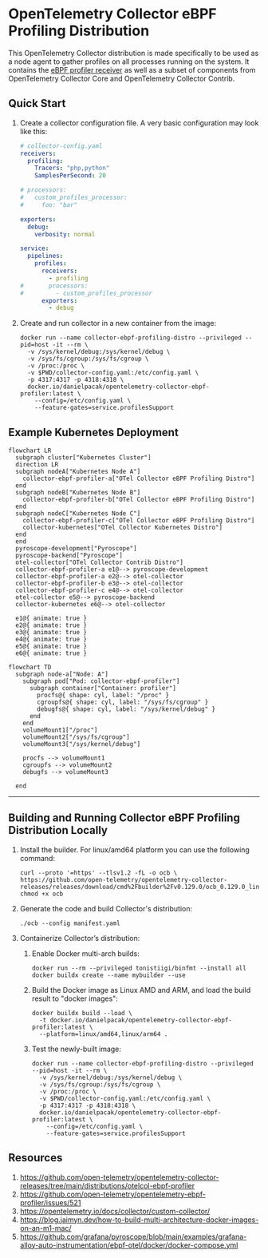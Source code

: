# OpenTelemetry Collector eBPF Profiling Distribution

This OpenTelemetry Collector distribution is made specifically to be used as a node agent to gather
profiles on all processes running on the system. It contains the [eBPF profiler receiver] as well as
a subset of components from OpenTelemetry Collector Core and OpenTelemetry Collector Contrib.

## Quick Start

1. Create a collector configuration file. A very basic configuration may look like this:

    ``` yaml
    # collector-config.yaml
    receivers:
      profiling:
        Tracers: "php,python"
        SamplesPerSecond: 20

    # processors:
    #   custom_profiles_processor:
    #     foo: "bar"

    exporters:
      debug:
        verbosity: normal

    service:
      pipelines:
        profiles:
          receivers:
            - profiling
    #       processors:
    #         - custom_profiles_processor
          exporters:
            - debug
    ```
2. Create and run collector in a new container from the image:

    ```
    docker run --name collector-ebpf-profiling-distro --privileged --pid=host -it --rm \
      -v /sys/kernel/debug:/sys/kernel/debug \
      -v /sys/fs/cgroup:/sys/fs/cgroup \
      -v /proc:/proc \
      -v $PWD/collector-config.yaml:/etc/config.yaml \
      -p 4317:4317 -p 4318:4318 \
      docker.io/danielpacak/opentelemetry-collector-ebpf-profiler:latest \
        --config=/etc/config.yaml \
        --feature-gates=service.profilesSupport
    ```

## Example Kubernetes Deployment

``` mermaid
flowchart LR
  subgraph cluster["Kubernetes Cluster"]
  direction LR
  subgraph nodeA["Kubernetes Node A"]
    collector-ebpf-profiler-a["OTel Collector eBPF Profiling Distro"]
  end
  subgraph nodeB["Kubernetes Node B"]
    collector-ebpf-profiler-b["OTel Collector eBPF Profiling Distro"]
  end
  subgraph nodeC["Kubernetes Node C"]
    collector-ebpf-profiler-c["OTel Collector eBPF Profiling Distro"]
    collector-kubernetes["OTel Collector Kubernetes Distro"]
  end
  end
  pyroscope-development["Pyroscope"]
  pyroscope-backend["Pyroscope"]
  otel-collector["OTel Collector Contrib Distro"]
  collector-ebpf-profiler-a e1@--> pyroscope-development
  collector-ebpf-profiler-a e2@--> otel-collector
  collector-ebpf-profiler-b e3@--> otel-collector
  collector-ebpf-profiler-c e4@--> otel-collector
  otel-collector e5@--> pyroscope-backend
  collector-kubernetes e6@--> otel-collector

  e1@{ animate: true }
  e2@{ animate: true }
  e3@{ animate: true }
  e4@{ animate: true }
  e5@{ animate: true }
  e6@{ animate: true }
```

``` mermaid
flowchart TD
  subgraph node-a["Node: A"]
    subgraph pod["Pod: collector-ebpf-profiler"]
      subgraph container["Container: profiler"]
        procfs@{ shape: cyl, label: "/proc" }
        cgroupfs@{ shape: cyl, label: "/sys/fs/cgroup" }
        debugfs@{ shape: cyl, label: "/sys/kernel/debug" }
      end
    end
    volumeMount1["/proc"]
    volumeMount2["/sys/fs/cgroup"]
    volumeMount3["/sys/kernel/debug"]

    procfs --> volumeMount1
    cgroupfs --> volumeMount2
    debugfs --> volumeMount3

  end
```

---

## Building and Running Collector eBPF Profiling Distribution Locally


1. Install the builder. For linux/amd64 platform you can use the following command:

   ```
   curl --proto '=https' --tlsv1.2 -fL -o ocb \
   https://github.com/open-telemetry/opentelemetry-collector-releases/releases/download/cmd%2Fbuilder%2Fv0.129.0/ocb_0.129.0_linux_amd64
   chmod +x ocb
   ```

2. Generate the code and build Collector's distribution:

   ```
   ./ocb --config manifest.yaml
   ```

3. Containerize Collector’s distribution:
   1. Enable Docker multi-arch builds:
      ```
      docker run --rm --privileged tonistiigi/binfmt --install all
      docker buildx create --name mybuilder --use
      ```
   2. Build the Docker image as Linux AMD and ARM, and load the build result to "docker images":
      ```
      docker buildx build --load \
        -t docker.io/danielpacak/opentelemetry-collector-ebpf-profiler:latest \
        --platform=linux/amd64,linux/arm64 .
      ```
   3. Test the newly-built image:
      ```
      docker run --name collector-ebpf-profiling-distro --privileged --pid=host -it --rm \
        -v /sys/kernel/debug:/sys/kernel/debug \
        -v /sys/fs/cgroup:/sys/fs/cgroup \
        -v /proc:/proc \
        -v $PWD/collector-config.yaml:/etc/config.yaml \
        -p 4317:4317 -p 4318:4318 \
        docker.io/danielpacak/opentelemetry-collector-ebpf-profiler:latest \
          --config=/etc/config.yaml \
          --feature-gates=service.profilesSupport
      ```

## Resources

1. https://github.com/open-telemetry/opentelemetry-collector-releases/tree/main/distributions/otelcol-ebpf-profiler
2. https://github.com/open-telemetry/opentelemetry-ebpf-profiler/issues/521
3. https://opentelemetry.io/docs/collector/custom-collector/
4. https://blog.jaimyn.dev/how-to-build-multi-architecture-docker-images-on-an-m1-mac/
5. https://github.com/grafana/pyroscope/blob/main/examples/grafana-alloy-auto-instrumentation/ebpf-otel/docker/docker-compose.yml

[eBPF profiler receiver]: https://github.com/open-telemetry/opentelemetry-ebpf-profiler
